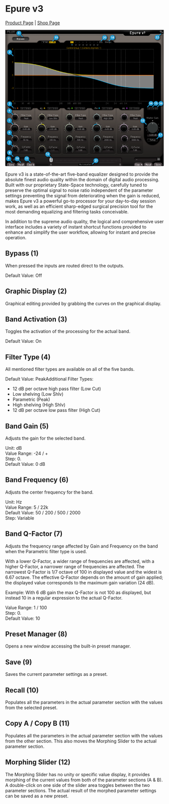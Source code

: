 # Epure v3
[Product Page](https://www.flux.audio/project/epure/) 
| [Shop Page](https://shop.flux.audio/en_US/products/epure)

![](/include/Epure_01.png)

Epure v3 is a state-of-the-art five-band equalizer designed to provide the absolute finest audio quality within the
domain of digital audio processing. Built with our proprietary State-Space technology, carefully tuned to preserve
the optimal signal to noise ratio independent of the parameter settings preventing the signal from deteriorating
when the gain is reduced, makes Epure v3 a powerful go-to processor for your day-to-day session work, as well as
an efficient sharp-edged surgical precision tool for the most demanding equalizing and filtering tasks conceivable.

In addition to the supreme audio quality, the logical and comprehensive user interface includes a variety of instant
shortcut functions provided to enhance and simplify the user workflow, allowing for instant and precise operation.

## Bypass (1)
When pressed the inputs are routed direct to the outputs.

Default Value: Off

## Graphic Display (2)

Graphical editing provided by grabbing the curves on the graphical display.

## Band Activation (3)
Toggles the activation of the processing for the actual band.

Default Value: On

## Filter Type (4)
All mentioned filter types are available on all of the five bands.

Default Value: PeakAdditional Filter Types:

- 12 dB per octave high pass filter (Low Cut)
- Low shelving (Low Shlv)
- Parametric (Peak)
- High shelving (High Shlv)
- 12 dB per octave low pass filter (High Cut)

## Band Gain (5)
Adjusts the gain for the selected band.

Unit: dB  
Value Range: -24 / +  
Step: 0.  
Default Value: 0 dB

## Band Frequency (6)
Adjusts the center frequency for the band.

Unit: Hz  
Value Range: 5 / 22k  
Default Value: 50 / 200 / 500 / 2000  
Step: Variable  

## Band Q-Factor (7)
Adjusts the frequency range affected by Gain and Frequency on the band when the Parametric filter type is used.

With a lower Q-Factor, a wider range of frequencies are affected, with a higher Q-Factor, a narrower range of frequencies 
are affected. The narrowest Q-Factor is 1/7 octave of 100 in displayed value and the widest is 6.67 octave.
The effective Q-Factor depends on the amount of gain applied; the displayed value corresponds to the maximum
gain variation (24 dB).

Example: With 6 dB gain the max Q-Factor is not 100 as displayed, but instead 10 in a regular expression to the
actual Q-Factor.

Value Range: 1 / 100  
Step: 0.  
Default Value: 10

## Preset Manager (8)
Opens a new window accessing the built-in preset manager.

## Save (9)
Saves the current parameter settings as a preset.

## Recall (10)
Populates all the parameters in the actual parameter section with the values from the selected preset.

## Copy A / Copy B (11)
Populates all the parameters in the actual parameter section with the values from the other section.
This also moves the Morphing Slider to the actual parameter section.

## Morphing Slider (12)
The Morphing Slider has no unity or specific value display, it provides morphing of the current values from both of
the parameter sections (A & B). A double-click on one side of the slider area toggles between the two parameter
sections. The actual result of the morphed parameter settings can be saved as a new preset.
